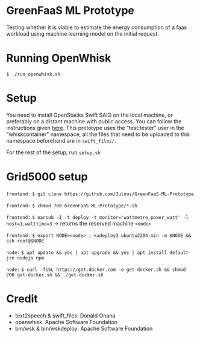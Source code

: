 # GreenFaaS ML Prototype
Testing whether it is viable to estimate the energy consumption of a faas workload using machine learning model on the initial request.

# Running OpenWhisk

    $ ./run_openwhisk.sh

# Setup
You need to install OpenStacks Swift SAIO on the local machine, or preferably on a distant machine with public access. You can follow the instructions given [here](https://docs.openstack.org/swift/latest/development_saio.html). This prototype uses the "test:tester" user in the "whiskcontainer" namespace, all the files that need to be uploaded to this namespace beforehand are in `swift_files/`.

For the rest of the setup, run `setup.sh`

# Grid5000 setup
`frontend:` `$ git clone https://github.com/Juloos/GreenFaaS-ML-Prototype`

`frontend:` `$ chmod 700 GreenFaaS-ML-Prototype/*.sh`

`frontend:` `$ oarsub -I -t deploy -t monitor='wattmetre_power_watt' -l host=1,walltime=3` -> returns the reserved machine `<node>`

`frontend:` `$ export NODE=<node> ; kadeploy3 ubuntu2204-min -m $NODE && ssh root@$NODE`

`node:` `$ apt update && yes | apt upgrade && yes | apt install default-jre nodejs npm`

`node:` `$ curl -fsSL https://get.docker.com -o get-docker.sh && chmod 700 get-docker.sh && ./get-docker.sh`

# Credit
- text2speech & swift_files: Donald Onana
- openwhisk: Apache Software Foundation
- bin/wsk & bin/wskdeploy: Apache Software Foundation 
